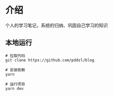 # 介绍

个人的学习笔记，系统的归纳、巩固自己学习的知识

## 本地运行

```shell
# 拉取代码
git clone https://github.com/pddzl/blog

# 安装依赖
yarn

# 运行项目
yarn dev
```
